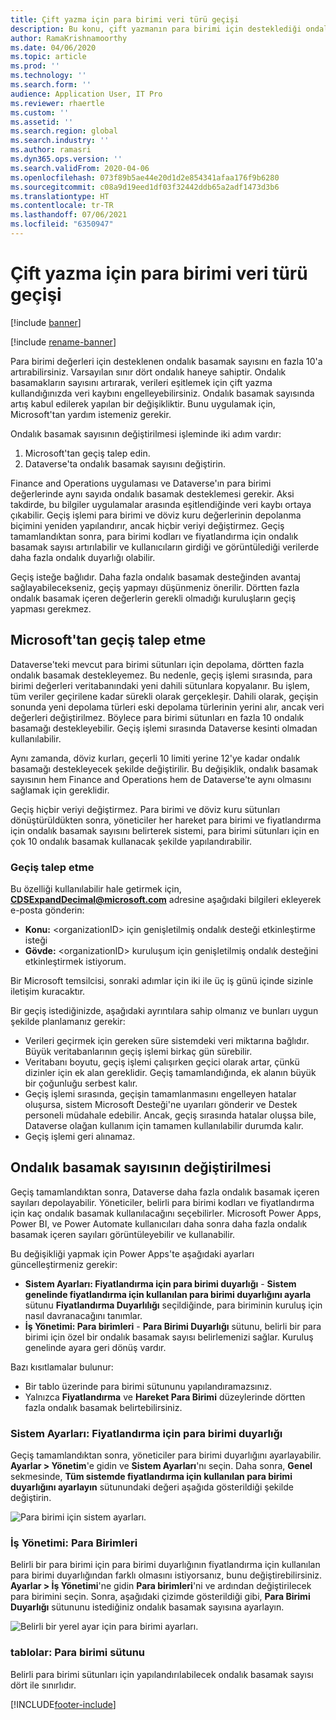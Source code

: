 ```yaml
---
title: Çift yazma için para birimi veri türü geçişi
description: Bu konu, çift yazmanın para birimi için desteklediği ondalık basamak sayısının nasıl değiştirileceğini açıklamaktadır.
author: RamaKrishnamoorthy
ms.date: 04/06/2020
ms.topic: article
ms.prod: ''
ms.technology: ''
ms.search.form: ''
audience: Application User, IT Pro
ms.reviewer: rhaertle
ms.custom: ''
ms.assetid: ''
ms.search.region: global
ms.search.industry: ''
ms.author: ramasri
ms.dyn365.ops.version: ''
ms.search.validFrom: 2020-04-06
ms.openlocfilehash: 073f89b5ae44e20d1d2e854341afaa176f9b6280
ms.sourcegitcommit: c08a9d19eed1df03f32442ddb65a2adf1473d3b6
ms.translationtype: HT
ms.contentlocale: tr-TR
ms.lasthandoff: 07/06/2021
ms.locfileid: "6350947"
---
```

# <a name="currency-data-type-migration-for-dual-write"></a>Çift yazma için para birimi veri türü geçişi

[!include [banner](../../includes/banner.md)]

[!include [rename-banner](~/includes/cc-data-platform-banner.md)]

Para birimi değerleri için desteklenen ondalık basamak sayısını en fazla 10'a artırabilirsiniz. Varsayılan sınır dört ondalık haneye sahiptir. Ondalık basamakların sayısını artırarak, verileri eşitlemek için çift yazma kullandığınızda veri kaybını engelleyebilirsiniz. Ondalık basamak sayısında artış kabul edilerek yapılan bir değişikliktir. Bunu uygulamak için, Microsoft'tan yardım istemeniz gerekir.

Ondalık basamak sayısının değiştirilmesi işleminde iki adım vardır:

1. Microsoft'tan geçiş talep edin.
2. Dataverse'ta ondalık basamak sayısını değiştirin.

Finance and Operations uygulaması ve Dataverse'ın para birimi değerlerinde aynı sayıda ondalık basamak desteklemesi gerekir. Aksi takdirde, bu bilgiler uygulamalar arasında eşitlendiğinde veri kaybı ortaya çıkabilir. Geçiş işlemi para birimi ve döviz kuru değerlerinin depolanma biçimini yeniden yapılandırır, ancak hiçbir veriyi değiştirmez. Geçiş tamamlandıktan sonra, para birimi kodları ve fiyatlandırma için ondalık basamak sayısı artırılabilir ve kullanıcıların girdiği ve görüntülediği verilerde daha fazla ondalık duyarlığı olabilir.

Geçiş isteğe bağlıdır. Daha fazla ondalık basamak desteğinden avantaj sağlayabilecekseniz, geçiş yapmayı düşünmeniz önerilir. Dörtten fazla ondalık basamak içeren değerlerin gerekli olmadığı kuruluşların geçiş yapması gerekmez.

## <a name="requesting-migration-from-microsoft"></a>Microsoft'tan geçiş talep etme

Dataverse'teki mevcut para birimi sütunları için depolama, dörtten fazla ondalık basamak destekleyemez. Bu nedenle, geçiş işlemi sırasında, para birimi değerleri veritabanındaki yeni dahili sütunlara kopyalanır. Bu işlem, tüm veriler geçirilene kadar sürekli olarak gerçekleşir. Dahili olarak, geçişin sonunda yeni depolama türleri eski depolama türlerinin yerini alır, ancak veri değerleri değiştirilmez. Böylece para birimi sütunları en fazla 10 ondalık basamağı destekleyebilir. Geçiş işlemi sırasında Dataverse kesinti olmadan kullanılabilir.

Aynı zamanda, döviz kurları, geçerli 10 limiti yerine 12'ye kadar ondalık basamağı destekleyecek şekilde değiştirilir. Bu değişiklik, ondalık basamak sayısının hem Finance and Operations hem de Dataverse'te aynı olmasını sağlamak için gereklidir.

Geçiş hiçbir veriyi değiştirmez. Para birimi ve döviz kuru sütunları dönüştürüldükten sonra, yöneticiler her hareket para birimi ve fiyatlandırma için ondalık basamak sayısını belirterek sistemi, para birimi sütunları için en çok 10 ondalık basamak kullanacak şekilde yapılandırabilir.

### <a name="request-a-migration"></a>Geçiş talep etme

Bu özelliği kullanılabilir hale getirmek için, **CDSExpandDecimal@microsoft.com** adresine aşağıdaki bilgileri ekleyerek e-posta gönderin:

+ **Konu:** \<organizationID\> için genişletilmiş ondalık desteği etkinleştirme isteği
+ **Gövde:** \<organizationID\> kuruluşum için genişletilmiş ondalık desteğini etkinleştirmek istiyorum.

Bir Microsoft temsilcisi, sonraki adımlar için iki ile üç iş günü içinde sizinle iletişim kuracaktır.

Bir geçiş istediğinizde, aşağıdaki ayrıntılara sahip olmanız ve bunları uygun şekilde planlamanız gerekir:

+ Verileri geçirmek için gereken süre sistemdeki veri miktarına bağlıdır. Büyük veritabanlarının geçiş işlemi birkaç gün sürebilir.
+ Veritabanı boyutu, geçiş işlemi çalışırken geçici olarak artar, çünkü dizinler için ek alan gereklidir. Geçiş tamamlandığında, ek alanın büyük bir çoğunluğu serbest kalır.
+ Geçiş işlemi sırasında, geçişin tamamlanmasını engelleyen hatalar oluşursa, sistem Microsoft Desteği'ne uyarıları gönderir ve Destek personeli müdahale edebilir. Ancak, geçiş sırasında hatalar oluşsa bile, Dataverse olağan kullanım için tamamen kullanılabilir durumda kalır.
+ Geçiş işlemi geri alınamaz.

## <a name="changing-the-number-of-decimal-places"></a>Ondalık basamak sayısının değiştirilmesi

Geçiş tamamlandıktan sonra, Dataverse daha fazla ondalık basamak içeren sayıları depolayabilir. Yöneticiler, belirli para birimi kodları ve fiyatlandırma için kaç ondalık basamak kullanılacağını seçebilirler. Microsoft Power Apps, Power BI, ve Power Automate kullanıcıları daha sonra daha fazla ondalık basamak içeren sayıları görüntüleyebilir ve kullanabilir.

Bu değişikliği yapmak için Power Apps'te aşağıdaki ayarları güncelleştirmeniz gerekir:

+ **Sistem Ayarları: Fiyatlandırma için para birimi duyarlığı** - **Sistem genelinde fiyatlandırma için kullanılan para birimi duyarlığını ayarla** sütunu **Fiyatlandırma Duyarlılığı** seçildiğinde, para biriminin kuruluş için nasıl davranacağını tanımlar.
+ **İş Yönetimi: Para birimleri** - **Para Birimi Duyarlığı** sütunu, belirli bir para birimi için özel bir ondalık basamak sayısı belirlemenizi sağlar. Kuruluş genelinde ayara geri dönüş vardır.

Bazı kısıtlamalar bulunur:

+ Bir tablo üzerinde para birimi sütununu yapılandıramazsınız.
+ Yalnızca **Fiyatlandırma** ve **Hareket Para Birimi** düzeylerinde dörtten fazla ondalık basamak belirtebilirsiniz.

### <a name="system-settings-currency-precision-for-pricing"></a>Sistem Ayarları: Fiyatlandırma için para birimi duyarlığı

Geçiş tamamlandıktan sonra, yöneticiler para birimi duyarlığını ayarlayabilir. **Ayarlar \> Yönetim**'e gidin ve **Sistem Ayarları**'nı seçin. Daha sonra, **Genel** sekmesinde, **Tüm sistemde fiyatlandırma için kullanılan para birimi duyarlığını ayarlayın** sütunundaki değeri aşağıda gösterildiği şekilde değiştirin.

![Para birimi için sistem ayarları.](media/currency-system-settings.png)

### <a name="business-management-currencies"></a>İş Yönetimi: Para Birimleri

Belirli bir para birimi için para birimi duyarlığının fiyatlandırma için kullanılan para birimi duyarlığından farklı olmasını istiyorsanız, bunu değiştirebilirsiniz. **Ayarlar \> İş Yönetimi**'ne gidin **Para birimleri**'ni ve ardından değiştirilecek para birimini seçin. Sonra, aşağıdaki çizimde gösterildiği gibi, **Para Birimi Duyarlığı** sütununu istediğiniz ondalık basamak sayısına ayarlayın.

![Belirli bir yerel ayar için para birimi ayarları.](media/specific-currency.png)

### <a name="tables-currency-column"></a>tablolar: Para birimi sütunu

Belirli para birimi sütunları için yapılandırılabilecek ondalık basamak sayısı dört ile sınırlıdır.


[!INCLUDE[footer-include](../../../../includes/footer-banner.md)]